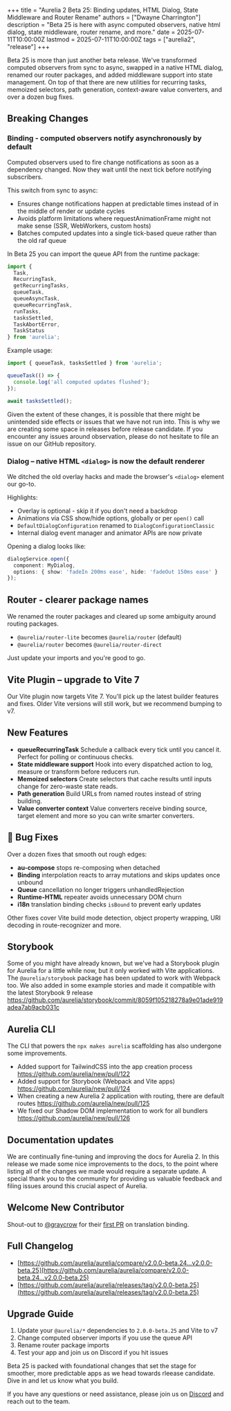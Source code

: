 +++
title = "Aurelia 2 Beta 25: Binding updates, HTML Dialog, State Middleware and Router Rename"
authors = ["Dwayne Charrington"]
description = "Beta 25 is here with async computed observers, native html dialog, state middleware, router rename, and more."
date = 2025-07-11T10:00:00Z
lastmod = 2025-07-11T10:00:00Z
tags = ["aurelia2", "release"]
+++

Beta 25 is more than just another beta release. We've transformed computed observers from sync to async, swapped in a native HTML dialog, renamed our router packages, and added middleware support into state management. On top of that there are new utilities for recurring tasks, memoized selectors, path generation, context-aware value converters, and over a dozen bug fixes.

## Breaking Changes

### Binding - computed observers notify asynchronously by default  
Computed observers used to fire change notifications as soon as a dependency changed. Now they wait until the next tick before notifying subscribers. 

This switch from sync to async:

- Ensures change notifications happen at predictable times instead of in the middle of render or update cycles  
- Avoids platform limitations where requestAnimationFrame might not make sense (SSR, WebWorkers, custom hosts)  
- Batches computed updates into a single tick-based queue rather than the old raf queue  

In Beta 25 you can import the queue API from the runtime package:

```ts
import {
  Task,
  RecurringTask,
  getRecurringTasks,
  queueTask,
  queueAsyncTask,
  queueRecurringTask,
  runTasks,
  tasksSettled,
  TaskAbortError,
  TaskStatus
} from 'aurelia';
```

Example usage:

```ts
import { queueTask, tasksSettled } from 'aurelia';

queueTask(() => {
  console.log('all computed updates flushed');
});

await tasksSettled();
```

Given the extent of these changes, it is possible that there might be unintended side effects or issues that we have not run into. This is why we are creating some space in releases before release candidate. If you encounter any issues around observation, please do not hesitate to file an issue on our GitHub repository.

### Dialog – native HTML `<dialog>` is now the default renderer  
We ditched the old overlay hacks and made the browser's `<dialog>` element our go-to. 

Highlights:

- Overlay is optional - skip it if you don't need a backdrop  
- Animations via CSS show/hide options, globally or per `open()` call  
- `DefaultDialogConfiguration` renamed to `DialogConfigurationClassic`  
- Internal dialog event manager and animator APIs are now private  

Opening a dialog looks like:

```ts
dialogService.open({
  component: MyDialog,
  options: { show: 'fadeIn 200ms ease', hide: 'fadeOut 150ms ease' }
});
```

## Router - clearer package names  
We renamed the router packages and cleared up some ambiguity around routing packages.

- `@aurelia/router-lite` becomes `@aurelia/router` (default) 
- `@aurelia/router` becomes `@aurelia/router-direct`

Just update your imports and you're good to go.

## Vite Plugin – upgrade to Vite 7  
Our Vite plugin now targets Vite 7. You'll pick up the latest builder features and fixes. Older Vite versions will still work, but we recommend bumping to v7.

## New Features

- **queueRecurringTask** 
  Schedule a callback every tick until you cancel it. Perfect for polling or continuous checks.  
- **State middleware support** 
  Hook into every dispatched action to log, measure or transform before reducers run.  
- **Memoized selectors** 
  Create selectors that cache results until inputs change for zero-waste state reads.  
- **Path generation** 
  Build URLs from named routes instead of string building.  
- **Value converter context**
  Value converters receive binding source, target element and more so you can write smarter converters.

## 🐞 Bug Fixes

Over a dozen fixes that smooth out rough edges:

- **au-compose** stops re-composing when detached  
- **Binding** interpolation reacts to array mutations and skips updates once unbound  
- **Queue** cancellation no longer triggers unhandledRejection  
- **Runtime-HTML** repeater avoids unnecessary DOM churn  
- **i18n** translation binding checks `isBound` to prevent early updates  

Other fixes cover Vite build mode detection, object property wrapping, URI decoding in route-recognizer and more.

## Storybook

Some of you might have already known, but we've had a Storybook plugin for Aurelia for a little while now, but it only worked with Vite applications. The `@aurelia/storybook` package has been updated to work with Webpack too. We also added in some example stories and made it compatible with the latest Storybook 9 release https://github.com/aurelia/storybook/commit/8059f105218278a9e01ade919adea7ab9acb031c

## Aurelia CLI

The CLI that powers the `npx makes aurelia` scaffolding has also undergone some improvements.

- Added support for TailwindCSS into the app creation process https://github.com/aurelia/new/pull/122
- Added support for Storybook (Webpack and Vite apps) https://github.com/aurelia/new/pull/124
- When creating a new Aurelia 2 application with routing, there are default routes https://github.com/aurelia/new/pull/125
- We fixed our Shadow DOM implementation to work for all bundlers https://github.com/aurelia/new/pull/126

## Documentation updates

We are continually fine-tuning and improving the docs for Aurelia 2. In this release we made some nice improvements to the docs, to the point where listing all of the changes we made would require a separate update. A special thank you to the community for providing us valuable feedback and filing issues around this crucial aspect of Aurelia.

## Welcome New Contributor

Shout-out to [@graycrow](https://github.com/graycrow) for their [first PR](https://github.com/aurelia/aurelia/pull/2171) on translation binding.

## Full Changelog

- [https://github.com/aurelia/aurelia/compare/v2.0.0-beta.24...v2.0.0-beta.25](https://github.com/aurelia/aurelia/compare/v2.0.0-beta.24...v2.0.0-beta.25)
- [https://github.com/aurelia/aurelia/releases/tag/v2.0.0-beta.25](https://github.com/aurelia/aurelia/releases/tag/v2.0.0-beta.25)

## Upgrade Guide

1. Update your `@aurelia/*` dependencies to `2.0.0-beta.25` and Vite to v7  
2. Change computed observer imports if you use the queue API  
3. Rename router package imports  
4. Test your app and join us on Discord if you hit issues

Beta 25 is packed with foundational changes that set the stage for smoother, more predictable apps as we head towards rleease candidate. Dive in and let us know what you build.

If you have any questions or need assistance, please join us on [Discord](https://discord.gg/TPV3cvCZhz) and reach out to the team.